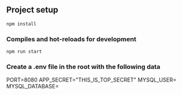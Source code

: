 ## Project setup
```
npm install
```

### Compiles and hot-reloads for development
```
npm run start
```

### Create a .env file in the root with the following data
PORT=8080
APP_SECRET="THIS_IS_TOP_SECRET"
MYSQL_USER=
MYSQL_DATABASE=